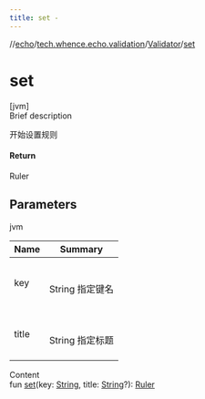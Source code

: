 ```yaml
---
title: set -
---
```

//[echo](../../index.md)/[tech.whence.echo.validation](../index.md)/[Validator](index.md)/[set](set.md)



# set  
[jvm]  
Brief description  


开始设置规则



#### Return  


Ruler



## Parameters  
  
jvm  
  
|  Name|  Summary| 
|---|---|
| key| <br><br>String 指定键名<br><br>
| title| <br><br>String 指定标题<br><br>
  
  
Content  
fun [set](set.md)(key: [String](https://kotlinlang.org/api/latest/jvm/stdlib/kotlin/-string/index.html), title: [String](https://kotlinlang.org/api/latest/jvm/stdlib/kotlin/-string/index.html)?): [Ruler](../-ruler/index.md)  



